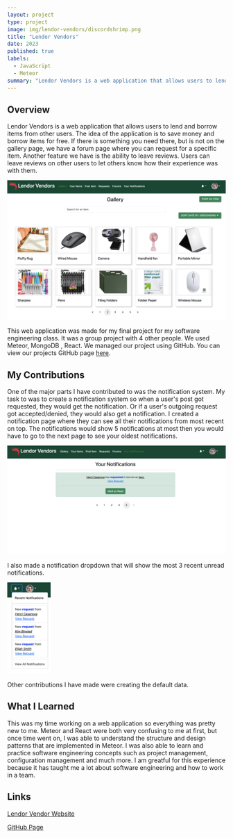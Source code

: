 ```yaml
---
layout: project
type: project
image: img/lendor-vendors/discordshrimp.png
title: "Lendor Vendors"
date: 2023
published: true
labels:
  - JavaScript
  - Meteor
summary: "Lendor Vendors is a web application that allows users to lend and borrow items from other users."
---
```


## Overview
Lendor Vendors is a web application that allows users to lend and borrow items from other users. The idea of the application is to save money and borrow items for free. If there is something you need there, but is not on the gallery page, we have a forum page where you can request for a specific item. Another feature we have is the ability to leave reviews. Users can leave reviews on other users to let others know how their experience was with them.

<img src="../img/lendor-vendors/gallery-page.png" width="1000px">

This web application was made for my final project for my software engineering class. It was a group project with 4 other people. We used Meteor, MongoDB , React. We managed our project using GitHub. You can view our projects GitHub page [here](https://github.com/lendor-vendors/lendor-vendors).

## My Contributions
One of the major parts I have contributed to was the notification system. My task to was to create a notification system so when a user's post got requested, they would get the notification. Or if a user's outgoing request got accepted/denied, they would also get a notification. I created a notification page where they can see all their notifications from most recent on top. The notifications would show 5 notifications at most then you would have to go to the next page to see your oldest notifications. 

<img src="../img/lendor-vendors/notification-page.png" width="1000px">

I also made a notification dropdown that will show the most 3 recent unread notifications.

<img src="../img/lendor-vendors/notification-dropdown.png" width="100px" text-align="center">

Other contributions I have made were creating the default data.

## What I Learned
This was my time working on a web application so everything was pretty new to me. Meteor and React were both very confusing to me at first, but once time went on, I was able to understand the structure and design patterns that are implemented in Meteor. I was also able to learn and practice software engineering concepts such as project management, configuration management and much more. I am greatful for this experience because it has taught me a lot about software engineering and how to work in a team. 

## Links
[Lendor Vendor Website](https://lendor-vendors.xyz/)

[GitHub Page](https://github.com/lendor-vendors/lendor-vendors)

